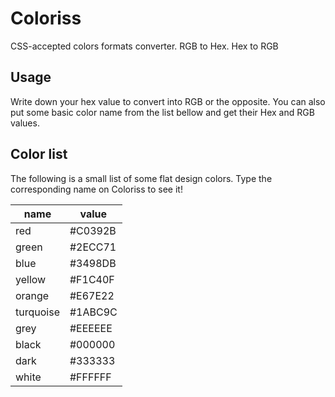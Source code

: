 # Coloriss
CSS-accepted colors formats converter. RGB to Hex. Hex to RGB

## Usage

Write down your hex value to convert into RGB or the opposite. You can also put some basic color name from the list bellow and get their Hex and RGB values. 

## Color list

The following is a small list of some flat design colors. Type the corresponding name on Coloriss to see it!

| name | value |
| --- | --- |
| red | #C0392B |
| green | #2ECC71 |
| blue | #3498DB |
| yellow | #F1C40F |
| orange | #E67E22 |
| turquoise | #1ABC9C |
| grey | #EEEEEE |
| black | #000000 |
| dark | #333333 |
| white | #FFFFFF |